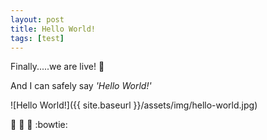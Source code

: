 ```yaml
---
layout: post
title: Hello World!
tags: [test]
---
```

Finally.....we are live! :metal:

And I can safely say *'Hello World!'*

![Hello World!]({{ site.baseurl }}/assets/img/hello-world.jpg)

:tada: :confetti_ball: :beers: :bowtie:
